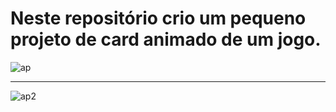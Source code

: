 # Neste repositório crio um pequeno projeto de card animado de um jogo.

![ap](https://github.com/user-attachments/assets/f4ea4b6d-22d4-48b1-8f53-a5717d0f04e7)

<hr/>

![ap2](https://github.com/user-attachments/assets/90b478c9-f793-405d-bb04-6df9474bc7b8)

